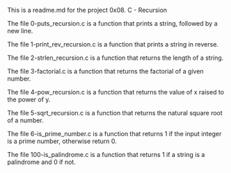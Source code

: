 This is a readme.md for the project 0x08. C - Recursion

The file 0-puts_recursion.c is a function that prints a string, followed by a new line.

The file 1-print_rev_recursion.c is a function that prints a string in reverse.

The file 2-strlen_recursion.c is a function that returns the length of a string.

The file 3-factorial.c is a function that returns the factorial of a given number.

The file 4-pow_recursion.c is a function that returns the value of x raised to the power of y.

The file 5-sqrt_recursion.c is a function that returns the natural square root of a number.

The file 6-is_prime_number.c is a function that returns 1 if the input integer is a prime number, otherwise return 0.

The file 100-is_palindrome.c is a function that returns 1 if a string is a palindrome and 0 if not.


